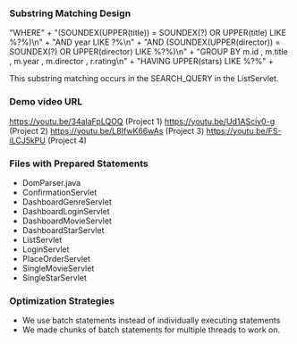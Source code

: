 ### Substring Matching Design
"WHERE" +
"(SOUNDEX(UPPER(title)) = SOUNDEX(?) OR UPPER(title) LIKE %?%)\n" +
"AND year LIKE ?%\n" +
"AND (SOUNDEX(UPPER(director)) = SOUNDEX(?) OR UPPER(director) LIKE %?%)\n" +
"GROUP BY m.id , m.title , m.year , m.director , r.rating\n" +
"HAVING UPPER(stars) LIKE %?%" +

This substring matching occurs in the SEARCH_QUERY in the ListServlet.

### Demo video URL
https://youtu.be/34alaFpLQOQ (Project 1)
https://youtu.be/Ud1ASciy0-g (Project 2)
https://youtu.be/L8IfwK66wAs (Project 3)
https://youtu.be/FS-iLCJ5kPU (Project 4)

### Files with Prepared Statements
- DomParser.java
- ConfirmationServlet
- DashboardGenreServlet
- DashboardLoginServlet
- DashboardMovieServlet
- DashboardStarServlet
- ListServlet
- LoginServlet
- PlaceOrderServlet
- SingleMovieServlet
- SingleStarServlet

### Optimization Strategies
- We use batch statements instead of individually executing statements
- We made chunks of batch statements for multiple threads to work on.
